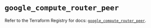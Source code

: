 # `google_compute_router_peer`

Refer to the Terraform Registry for docs: [`google_compute_router_peer`](https://registry.terraform.io/providers/hashicorp/google/5.35.0/docs/resources/compute_router_peer).
